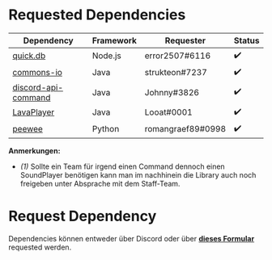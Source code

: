 # Requested Dependencies


| Dependency | Framework | Requester | Status |
|------------|-----------|-----------|--------|
| [quick.db](https://www.npmjs.com/package/quick.db)   | Node.js   | error2507#6116 | ✔️ |
| [commons-io](https://commons.apache.org/proper/commons-io/) | Java      | strukteon#7237 | ✔️ | 
| [discord-api-command](https://github.com/JohnnyJayJay/discord-api-command) | Java | Johnny#3826 | ✔️ |
| [LavaPlayer](https://github.com/sedmelluq/lavaplayer) | Java | Looat#0001 | ✔️ 
| [peewee](https://pypi.org/project/peewee/) | Python | romangraef89#0998 | ✔️ 

**Anmerkungen:**  
- *(1)* Sollte ein Team für irgend einen Command dennoch einen SoundPlayer benötigen kann man im nachhinein die Library auch noch freigeben unter Absprache mit dem Staff-Team.

# Request Dependency

Dependencies können entweder über Discord oder über [**dieses Formular**](https://docs.google.com/forms/d/e/1FAIpQLSd-YxDDRRXjqZmtmk3yDIL5_5D2NtQIBkn3L4kMP7F3lJMssA/viewform?usp=sf_link) requested werden.
